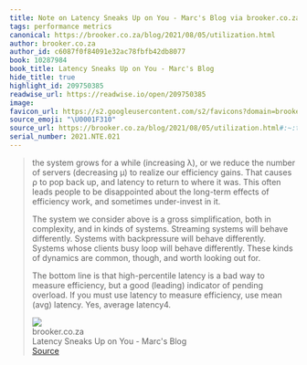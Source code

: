 ```yaml
---
title: Note on Latency Sneaks Up on You - Marc's Blog via brooker.co.za
tags: performance metrics
canonical: https://brooker.co.za/blog/2021/08/05/utilization.html
author: brooker.co.za
author_id: c6087f0f84091e32ac78fbfb42db8077
book: 10287984
book_title: Latency Sneaks Up on You - Marc's Blog
hide_title: true
highlight_id: 209750385
readwise_url: https://readwise.io/open/209750385
image:
favicon_url: https://s2.googleusercontent.com/s2/favicons?domain=brooker.co.za
source_emoji: "\U0001F310"
source_url: https://brooker.co.za/blog/2021/08/05/utilization.html#:~:text=the%20system%20grows,Yes%2C%20average%20latency4.
serial_number: 2021.NTE.021
---
```

> the system grows for a while (increasing λ), or we reduce the number of servers (decreasing μ) to realize our efficiency gains. That causes ⍴ to pop back up, and latency to return to where it was. This often leads people to be disappointed about the long-term effects of efficiency work, and sometimes under-invest in it.
> 
> The system we consider above is a gross simplification, both in complexity, and in kinds of systems. Streaming systems will behave differently. Systems with backpressure will behave differently. Systems whose clients busy loop will behave differently. These kinds of dynamics are common, though, and worth looking out for.
> 
> The bottom line is that high-percentile latency is a bad way to measure efficiency, but a good (leading) indicator of pending overload. If you must use latency to measure efficiency, use mean (avg) latency. Yes, average latency4.
> <div class="quoteback-footer"><div class="quoteback-avatar"><img class="mini-favicon" src="https://s2.googleusercontent.com/s2/favicons?domain=brooker.co.za"></div><div class="quoteback-metadata"><div class="metadata-inner"><span style="display:none">FROM:</span><div aria-label="brooker.co.za" class="quoteback-author"> brooker.co.za</div><div aria-label="Latency Sneaks Up on You - Marc's Blog" class="quoteback-title"> Latency Sneaks Up on You - Marc's Blog</div></div></div><div class="quoteback-backlink"><a target="_blank" aria-label="go to the full text of this quotation" rel="noopener" href="https://brooker.co.za/blog/2021/08/05/utilization.html#:~:text=the%20system%20grows,Yes%2C%20average%20latency4." class="quoteback-arrow"> Source</a></div></div>